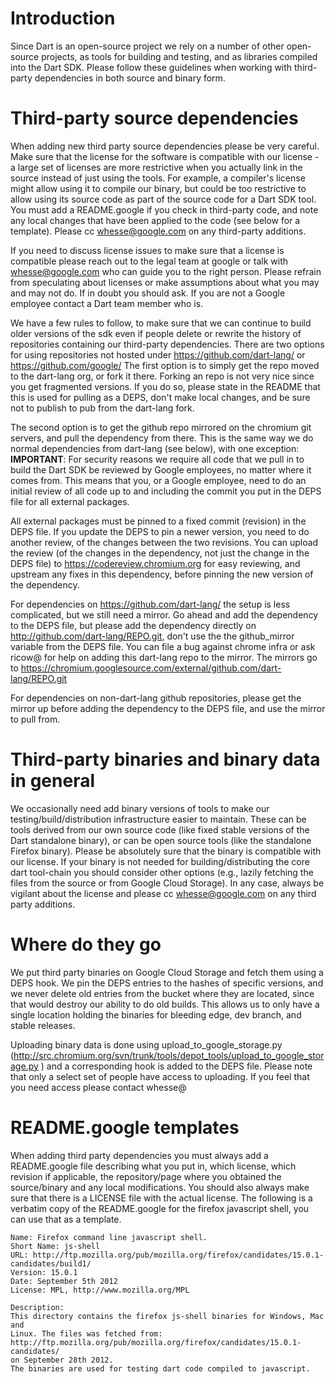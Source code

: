 # Introduction

Since Dart is an open-source project we rely on a number of other open-source projects, as tools
for building and testing, and as libraries compiled into the Dart SDK. Please follow these guidelines when working with third-party dependencies in both source and binary form.


# Third-party source dependencies

When adding new third party source dependencies please be very careful. Make sure that the license for the software is compatible with our license - a large set of licenses are more restrictive when you actually link in the source instead of just using the tools.
For example, a compiler's license might allow using it to compile our binary, but could be too restrictive to allow using its source code as part of the source code for a Dart SDK tool.
You must add a README.google if you check in third-party code, and note any local changes that have been applied to the code (see below for a template). Please cc whesse@google.com on any third-party additions. 

If you need to discuss license issues to make sure that a license is compatible please reach out to the legal team at google or talk with whesse@google.com who can guide you to the right
person. Please refrain from speculating about licenses or make assumptions about what you may and may not do. If in doubt you should ask. If you are not a Google employee contact a Dart team member who is.

We have a few rules to follow,
to make sure that we can continue to build older versions of the sdk even if people delete or rewrite the history of repositories containing our third-party dependencies. There are two options for using repositories not hosted under https://github.com/dart-lang/ or https://github.com/google/
The first option is to simply get the repo moved to the dart-lang org, or fork it there. Forking an repo is not very nice since you get fragmented versions. If you do so, please state in the README that this is used for pulling as a DEPS, don't make local changes, and be sure not to publish to pub from the dart-lang fork.

The second option is to get the github repo mirrored on the chromium git servers, and pull the dependency from there. This is the same way we do normal dependencies from dart-lang (see below), with one exception:
**IMPORTANT**: For security reasons we require all code that we pull in to build the Dart SDK be reviewed by Google employees, no matter where it comes from. This means that you, or a Google employee, need to do an initial review of all code up to and including the commit you put in the DEPS file for all external packages.

All external packages must be pinned to a fixed commit (revision) in the DEPS file. If you update the DEPS to pin a newer version, you need to do another review, of the changes between the two revisions. You can upload the review (of the changes in the dependency, not just the change in the DEPS file) to https://codereview.chromium.org for easy reviewing, and upstream any fixes in this dependency, before pinning the new version of the dependency.

For dependencies on https://github.com/dart-lang/ the setup is less complicated, but we still need a mirror. Go ahead and add the dependency to the DEPS file, but please add the dependency directly on http://github.com/dart-lang/REPO.git, don't use the the github_mirror variable from the DEPS file. You can file a bug against chrome infra or ask ricow@ for help on adding this dart-lang repo to the mirror. The mirrors go to https://chromium.googlesource.com/external/github.com/dart-lang/REPO.git

For dependencies on non-dart-lang github repositories, please get the mirror up before adding the dependency to the DEPS file, and use the mirror to pull from.

# Third-party binaries and binary data in general

We occasionally need add binary versions of tools to make our testing/build/distribution infrastructure easier to maintain. These can be tools derived from our own source code (like fixed stable versions of the Dart standalone binary), or can be open source tools (like the standalone Firefox binary). Please be absolutely sure that the binary is compatible with our license. If your binary is not needed for building/distributing the core dart tool-chain you should consider other options (e.g., lazily fetching the files from the source or from Google Cloud Storage). In any case, always be vigilant about the license and please cc whesse@google.com on any third party additions.

# Where do they go
We put third party binaries on Google Cloud Storage and fetch them using a DEPS hook. We pin the DEPS entries to the hashes of specific versions, and we never delete old entries from the bucket where they are located, since that would destroy our ability to do old builds. This allows us to only have a single location holding the binaries for bleeding edge, dev branch, and stable releases.

Uploading binary data is done using upload_to_google_storage.py (http://src.chromium.org/svn/trunk/tools/depot_tools/upload_to_google_storage.py )
and a corresponding hook is added to the DEPS file. Please note that only a select set of people have access to uploading. If you feel that you need access please contact whesse@

# README.google templates

When adding third party dependencies you must always add a README.google file describing what you put in, which license, which revision if applicable, the repository/page where you obtained the source/binary and any local modifications. You should also always make sure that there is a LICENSE file with the actual license. The following is a verbatim copy of the README.google for the firefox javascript shell, you can use that as a template.

```
Name: Firefox command line javascript shell.
Short Name: js-shell
URL: http://ftp.mozilla.org/pub/mozilla.org/firefox/candidates/15.0.1-candidates/build1/
Version: 15.0.1
Date: September 5th 2012
License: MPL, http://www.mozilla.org/MPL

Description:
This directory contains the firefox js-shell binaries for Windows, Mac and
Linux. The files was fetched from:
http://ftp.mozilla.org/pub/mozilla.org/firefox/candidates/15.0.1-candidates/
on September 28th 2012.
The binaries are used for testing dart code compiled to javascript.
```
